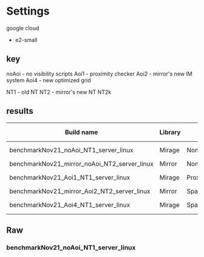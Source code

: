 # Settings
google cloud
- e2-small


## key
noAoi - no visibility scripts
Aoi1 - proximity checker
Aoi2 - mirror's new IM system
Aoi4 - new optimized grid

NT1 - old NT
NT2 - mirror's new NT NT2k

## results

| Build name                                   | Library | AOI                              | NT version | CPU  | Bandwidth | Memory |
|----------------------------------------------|---------|----------------------------------|------------|------|-----------|--------|
| benchmarkNov21_noAoi_NT1_server_linux        | Mirage  | None                             | Legacy NT  |      |           |        |
| benchmarkNov21_mirror_noAoi_NT2_server_linux | Mirror  | None                             | NT2k       |      |           |        |
| benchmarkNov21_Aoi1_NT1_server_linux         | Mirage  | ProximityChecker                 | Legacy NT  |      |           |        |
| benchmarkNov21_mirror_Aoi2_NT2_server_linux  | Mirror  | SpatialHashingInterestManagement | NT2k       |      |           |        |
| benchmarkNov21_Aoi4_NT1_server_linux         | Mirage  | SpatialHashSystem                | Legacy NT  |      |           |        |


## Raw

### benchmarkNov21_noAoi_NT1_server_linux


